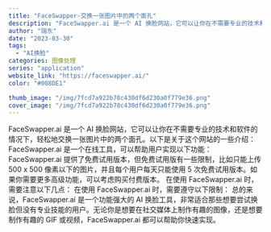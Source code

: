 ```yaml
---
title: "FaceSwapper-交换一张图片中的两个面孔"
description: "FaceSwapper.ai 是一个 AI 换脸网站，它可以让你在不需要专业的技术和软件的情况下，轻松地交换一张图片中的"
author: "瑞东"
date: "2023-03-30"
tags:
  - "AI换脸"
categories: 图像处理
series: "application"
website_link: "https://faceswapper.ai/"
color: "#008DE1"

thumb_image: "/img/7fcd7a922b78c430df6d230a0f779e36.png"
cover_image: "/img/7fcd7a922b78c430df6d230a0f779e36.png"
---
```


FaceSwapper.ai 是一个 AI 换脸网站，它可以让你在不需要专业的技术和软件的情况下，轻松地交换一张图片中的两个面孔。以下是关于这个网站的一些介绍： FaceSwapper.ai 是一个在线工具，可以帮助用户实现以下功能： FaceSwapper.ai 提供了免费试用版本，但免费试用版有一些限制，比如只能上传 500 x 500 像素以下的图片，并且每个用户每天只能使用 5 次免费试用版本。如果你需要更多高级功能，可以考虑购买付费版本。 在使用 FaceSwapper.ai 时，需要注意以下几点： 在使用 FaceSwapper.ai 时，需要遵守以下限制： 总的来说，FaceSwapper.ai 是一个功能强大的 AI 换脸工具，非常适合那些想要尝试换脸但没有专业技能的用户。无论你是想要在社交媒体上制作有趣的图像，还是想要制作有趣的 GIF 或视频，FaceSwapper.ai 都可以帮助你快速实现。